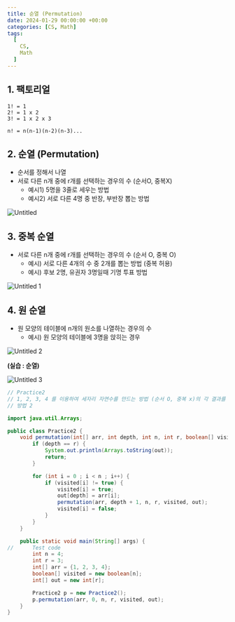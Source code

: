 ```yaml
---
title: 순열 (Permutation)
date: 2024-01-29 00:00:00 +00:00
categories: [CS, Math]
tags:
  [
    CS,
    Math
  ]
---
```


## 1. 팩토리얼

```
1! = 1
2! = 1 x 2
3! = 1 x 2 x 3

n! = n(n-1)(n-2)(n-3)...
```

## 2. 순열 (Permutation)

- 순서를 정해서 나열
- 서로 다른 n개 중에 r개를 선택하는 경우의 수 (순서O, 중복X)
    - 예시1) 5명을 3줄로 세우는 방법
    - 예시2) 서로 다른 4명 중 반장, 부반장 뽑는 방법

![Untitled](https://github.com/KimHyungkeun/KimHyungkeun.github.io/assets/12759500/6931fecf-9fd4-4522-9ee0-5d5ce233930b)


## 3. 중복 순열

- 서로 다른 n개 중에 r개를 선택하는 경우의 수 (순서 O, 중복 O)
    - 예시) 서로 다른 4개의 수 중 2개를 뽑는 방법 (중복 허용)
    - 예시) 후보 2명, 유권자 3명일때 기명 투표 방법

![Untitled 1](https://github.com/KimHyungkeun/KimHyungkeun.github.io/assets/12759500/e58b61c3-25f6-4cc4-a475-f6ea6f367f46)


## 4. 원 순열

- 원 모양의 테이블에 n개의 원소를 나열하는 경우의 수
    - 예시) 원 모양의 테이블에 3명을 앉히는 경우

![Untitled 2](https://github.com/KimHyungkeun/KimHyungkeun.github.io/assets/12759500/0cda91e6-1c3f-4a1f-b4cf-da238b68e2e9)


**(실습 : 순열)**

![Untitled 3](https://github.com/KimHyungkeun/KimHyungkeun.github.io/assets/12759500/30a1b4fd-b3d5-4735-b14b-0e43903a4d25)


```java
// Practice2
// 1, 2, 3, 4 를 이용하여 세자리 자연수를 만드는 방법 (순서 O, 중복 x)의 각 결과를 출력하시오
// 방법 2

import java.util.Arrays;

public class Practice2 {
    void permutation(int[] arr, int depth, int n, int r, boolean[] visited, int[] out) {
        if (depth == r) {
            System.out.println(Arrays.toString(out));
            return;
        }

        for (int i = 0 ; i < n ; i++) {
            if (visited[i] != true) {
                visited[i] = true;
                out[depth] = arr[i];
                permutation(arr, depth + 1, n, r, visited, out);
                visited[i] = false;
            }
        }
    }

    public static void main(String[] args) {
//      Test code
        int n = 4;
        int r = 3;
        int[] arr = {1, 2, 3, 4};
        boolean[] visited = new boolean[n];
        int[] out = new int[r];

        Practice2 p = new Practice2();
        p.permutation(arr, 0, n, r, visited, out);
    }
}
```
